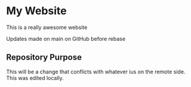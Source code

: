 # My Website

This is a really awesome website

Updates made on main on GitHub before rebase

## Repository Purpose

This will be a change that conflicts
with whatever ius on the remote side.
This was edited locally.
